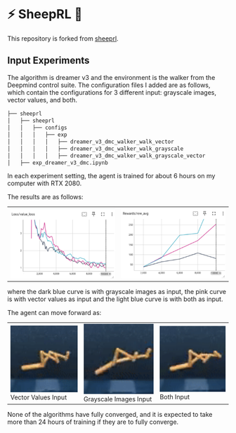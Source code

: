 # ⚡ SheepRL 🐑

This repository is forked from [sheeprl](https://github.com/Eclectic-Sheep/sheeprl).

## Input Experiments

The algorithm is dreamer v3 and the environment is the walker from the Deepmind control suite. The configuration files I added are as follows, which contain the configurations for 3 different input: grayscale images, vector values, and both.
```
├── sheeprl
│   ├── sheeprl
│   │   ├── configs
│   │   │   ├── exp
│   │   │   │   ├── dreamer_v3_dmc_walker_walk_vector
│   │   │   │   ├── dreamer_v3_dmc_walker_walk_grayscale
│   │   │   │   ├── dreamer_v3_dmc_walker_walk_grayscale_vector
│   ├── exp_dreamer_v3_dmc.ipynb
```
In each experiment setting, the agent is trained for about 6 hours on my computer with RTX 2080.

The results are as follows:
<div align="center">
  <table>
    <tr>
      <td><img src="assets/exp/value_loss.png" width="400px"></td>
      <td><img src="assets/exp/reward.png" width="400px"></td>
    </tr>
  </table>
</div>
where the dark blue curve is with grayscale images as input, the pink curve is with vector values as input and the light blue curve is with both as input.

The agent can move forward as:
<div align="center">
  <table>
    <tr>
      <td><img src="assets/exp/vector.gif" width="200px" /><br>Vector Values Input</td>
      <td><img src="assets/exp/grayscale.gif" width="200px" /><br>Grayscale Images Input</td>
      <td><img src="assets/exp/both.gif" width="200px" /><br>Both Input</td>
    </tr>
  </table>
</div>
None of the algorithms have fully converged, and it is expected to take more than 24 hours of training if they are to fully converge.
